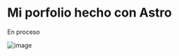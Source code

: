 # Mi porfolio hecho con Astro

En proceso

![image](https://github.com/aguslopezp/portfolio/assets/100741612/6f2ff66a-9697-4967-b750-b602be31c19e)
